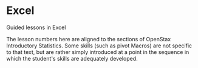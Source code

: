 # Excel
Guided lessons in Excel

The lesson numbers here are aligned to the sections of OpenStax Introductory Statistics. Some skills (such as pivot Macros) are not specific to that text, but are rather simply introduced at a point in the sequence in which the student's skills are adequately developed.
